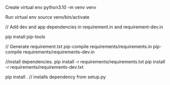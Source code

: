 Create virtual env
python3.10 -m venv venv

Run virtual env
source venv/bin/activate

// Add dev and app dependencies in requirement.in and requirement-dev.in

pip install pip-tools

// Generate requirement.txt
pip-compile requirements/requirements.in
pip-compile requirements/requirements-dev.in


//install dependencies.
pip install -r requirements/requirements.txt
pip install -r requirements/requirements-dev.txt

pip install . // installs dependency from setup.py


